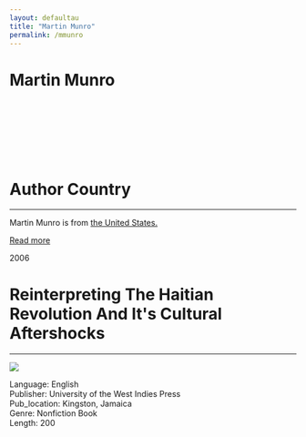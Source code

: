 ```yaml
---
layout: defaultau
title: "Martin Munro"
permalink: /mmunro
---
```

<!-- partial:index.partial.html -->
<div class="content">
     <h1>Martin Munro</h1>
    <div class="quote">
        <div><img src="" class="logo"></div>
    </div>
    <div class="timeline">
        <div style="padding-bottom:100px;"></div>
        <div class="block">
             <div class="date right"><p class="right"> </p></div>
            <div class="dot"></div>
            <div class="left first">
            <div class="author_country">
                <h1>Author Country</h1><hr>
          <div class="aclocation">  <p>Martin Munro is from <a href="http://localhost:4000/62">the United States.</a></p></div>
              <div class="acreadmore">  <a href="NA" target="_blank">Read more</a></div>
            </div>
            </div>
        <div class="block">
            <div class="date left"><p class="left">2006</p></div>
            <div class="dot"></div>
            <div class="right">
                <h1>Reinterpreting The Haitian Revolution And It's Cultural Aftershocks</h1><hr>
                <p><img src="https://encrypted-tbn2.gstatic.com/images?q=tbn:ANd9GcRvOQEKMUQ8z-sBM1W0-Kol-rR76tGSMnQzgnXnJ2m6PvRcOg-P"></p>
                <p>
                Language: English<br/>
                Publisher: University of the West Indies Press<br/>
                Pub_location: Kingston, Jamaica<br/>
                Genre: Nonfiction Book<br/>
                Length: 200 <br/>                   </p>
            </div>
        </div>
